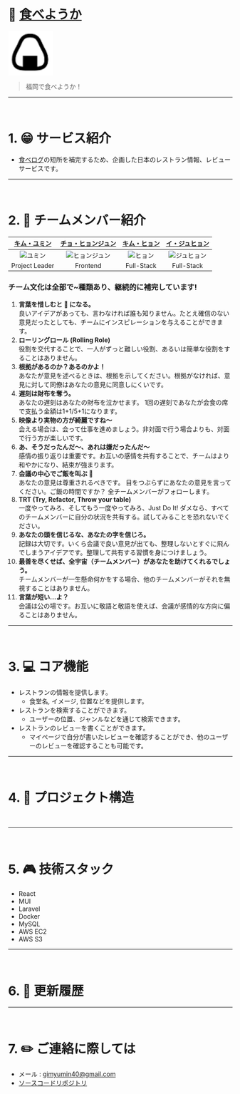 # 🍙 [食べようか]()

<div align="center" style="display:flex;">
    <img src="/profile/tabeyouka_logo.png" width="100" alt="logo"/>
</div>

> 福岡で食べようか！

---
<br>

# 1. :grin: サービス紹介  

- [食べログ](https://tabelog.com/kr)の短所を補完するため、企画した日本のレストラン情報、レビューサービスです。
---
<br>

# 2. :two_men_holding_hands: チームメンバー紹介
|                                         [キム・ユミン](https://github.com/yuminn-k)                                          |                                         [チョ・ヒョンジュン](https://github.com/JOHYEONJUN39)                                          |                                         [キム・ヒョン](https://github.com/Hyn2)                                          |                                         [イ・ジュヒョン](https://github.com/d556f8)                                    
| :--------------------------------------------------------------------------------------: | :--------------------------------------------------------------------------------------: | :--------------------------------------------------------------------------------------: | :-------------------------------------------------------------------------------------: |
| <img src="https://avatars.githubusercontent.com/u/55650732?v=4" width=400px alt="ユミン"/> | <img src="https://avatars.githubusercontent.com/u/93760720?v=4" width=400px alt="ヒョンジュン"/> | <img src="https://avatars.githubusercontent.com/u/125263770?v=4" width=400px alt="ヒョン"> | <img src="https://avatars.githubusercontent.com/u/64972038?v=4" width=400px alt="ジュヒョン"/> | 
|                       Project Leader                        |                            Frontend                            |                            Full-Stack                            |                          Full-Stack                          

### チーム文化は全部で~種類あり、継続的に補完しています!
1. **言葉を惜しむと :poop: になる。**  
良いアイデアがあっても、言わなければ誰も知りません。たとえ確信のない意見だったとしても、チームにインスピレーションを与えることができます。
2. **ローリングロール (Rolling Role)**  
役割を交代することで、一人がずっと難しい役割、あるいは簡単な役割をすることはありません。
3. **根拠があるのか？あるのかよ！**  
あなたが意見を述べるときは、根拠を示してください。根拠がなければ、意見に対して同僚はあなたの意見に同意しにくいです。
4. **遅刻は財布を奪う。**  
あなたの遅刻はあなたの財布を泣かせます。 1回の遅刻であなたが会食の席で支払う金額は1+1/5+1になります。
5. **映像より実物の方が綺麗ですね〜**  
会える場合は、会って仕事を進めましょう。非対面で行う場合よりも、対面で行う方が楽しいです。
6. **あ、そうだったんだ～、あれは嫌だったんだ～**  
感情の振り返りは重要です。お互いの感情を共有することで、チームはより和やかになり、結束が強まります。
7. **会議の中心でご飯を叫ぶ :raising_hand:‍**  
あなたの意見は尊重されるべきです。 目をつぶらずにあなたの意見を言ってください。ご飯の時間ですか？ 全チームメンバーがフォローします。
8. **TRT (Try, Refactor, Throw your table)**  
一度やってみろ、そしてもう一度やってみろ、Just Do It! ダメなら、すべてのチームメンバーに自分の状況を共有する。試してみることを恐れないでください。
9. **あなたの頭を信じるな、あなたの字を信じろ。**  
記録は大切です。いくら会議で良い意見が出ても、整理しないとすぐに飛んでしまうアイデアです。整理して共有する習慣を身につけましょう。
10. **最善を尽くせば、全宇宙（チームメンバー）があなたを助けてくれるでしょう。**  
チームメンバーが一生懸命何かをする場合、他のチームメンバーがそれを無視することはありません。
11. **言葉が短い...よ？**  
会議は公の場です。お互いに敬語と敬語を使えば、会議が感情的な方向に偏ることはありません。
---
<br>

# 3. :computer: コア機能
* レストランの情報を提供します。
    * 食堂名, イメージ, 位置などを提供します。
* レストランを検索することができます。
    * ユーザーの位置、ジャンルなどを通じて検索できます。
* レストランのレビューを書くことができます。
    * マイページで自分が書いたレビューを確認することができ、他のユーザーのレビューを確認することも可能です。
---
<br>

# 4. :department_store: プロジェクト構造
<p align="center"><img src=""></p>

---
<br>

# 5. :video_game: 技術スタック
* React
* MUI
* Laravel
* Docker
* MySQL
* AWS EC2
* AWS S3
---
<br>

# 6. :open_file_folder: 更新履歴
<!--
예시
* 0.0.1
    * 개발 환경 구축
    * 칵테일 관련 도메인 구현
    * 칵테일 다수 조회 구현
* 0.0.2
    * 로거 추가
    * API 문서화
    * 메타 / OG 태그 및 구글 애널리틱스 적용
    * 검색 기능 구현
* 0.0.3
    * 관리자 페이지의 칵테일 수정과 삭제 기능 구현
    * 칵테일 추천 방식을 개선
* 0.0.4
    * 유저 기능 추가 (구글 로그인)
    * 칵테일 즐겨찾기 기능 추가
    * 태그 검색 기능 추가
    * 칵테일 추천 알고리즘 보완
    * 카카오 공유 링크 추가
    * 무한 스크롤링 개선
* 0.0.5
    * UX / UI 개선
        * 로고 제작 및 추가
        * 사용자 행동 유도 메시지 추가
        * 사용자 행동 유도 모션 추가
        * 무한 스크롤 방식을 더 보기 버튼으로 수정
        * 푸터의 깃헙, 인스타그램 아이콘 클릭시 새 창이 열리도록 수정 
    * 버그 수정
        * 카카오 링크 개선
        * 프론트 예외처리 추가
        * 칵테일 태그 검색 비동기 버그 수정 
-->

---
<br>

# 7. :pencil2: ご連絡に際しては
- メール : gimyumin40@gmail.com
- [ソースコードリポジトリ](https://github.com/Tabeyouka/project_TABEYOUKA_main-deployment-repo)
